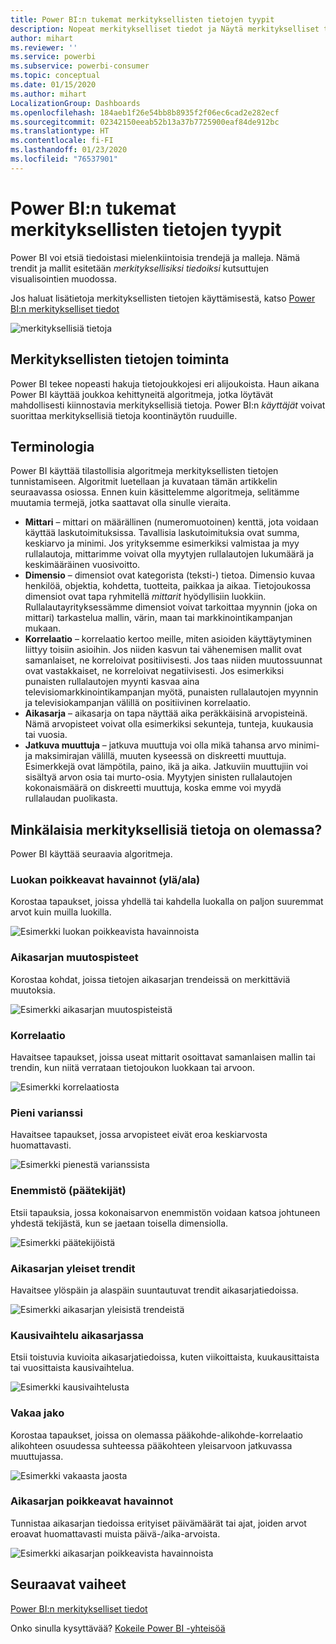 ```yaml
---
title: Power BI:n tukemat merkityksellisten tietojen tyypit
description: Nopeat merkitykselliset tiedot ja Näytä merkitykselliset tiedot Power BI:llä.
author: mihart
ms.reviewer: ''
ms.service: powerbi
ms.subservice: powerbi-consumer
ms.topic: conceptual
ms.date: 01/15/2020
ms.author: mihart
LocalizationGroup: Dashboards
ms.openlocfilehash: 184aeb1f26e54bb8b8935f2f06ec6cad2e282ecf
ms.sourcegitcommit: 02342150eeab52b13a37b7725900eaf84de912bc
ms.translationtype: HT
ms.contentlocale: fi-FI
ms.lasthandoff: 01/23/2020
ms.locfileid: "76537901"
---
```

# <a name="types-of-insights-supported-by-power-bi"></a>Power BI:n tukemat merkityksellisten tietojen tyypit

Power BI voi etsiä tiedoistasi mielenkiintoisia trendejä ja malleja. Nämä trendit ja mallit esitetään *merkityksellisiksi tiedoiksi* kutsuttujen visualisointien muodossa. 

Jos haluat lisätietoja merkityksellisten tietojen käyttämisestä, katso [Power BI:n merkitykselliset tiedot](end-user-insights.md)

![merkityksellisiä tietoja](media/end-user-insight-types/power-bi-insight.png)

## <a name="how-does-insights-work"></a>Merkityksellisten tietojen toiminta
Power BI tekee nopeasti hakuja tietojoukkojesi eri alijoukoista. Haun aikana Power BI käyttää joukkoa kehittyneitä algoritmeja, jotka löytävät mahdollisesti kiinnostavia merkityksellisiä tietoja. Power BI:n *käyttäjät* voivat suorittaa merkityksellisiä tietoja koontinäytön ruuduille.

## <a name="some-terminology"></a>Terminologia
Power BI käyttää tilastollisia algoritmeja merkityksellisten tietojen tunnistamiseen. Algoritmit luetellaan ja kuvataan tämän artikkelin seuraavassa osiossa. Ennen kuin käsittelemme algoritmeja, selitämme muutamia termejä, jotka saattavat olla sinulle vieraita. 

* **Mittari** – mittari on määrällinen (numeromuotoinen) kenttä, jota voidaan käyttää laskutoimituksissa. Tavallisia laskutoimituksia ovat summa, keskiarvo ja minimi. Jos yrityksemme esimerkiksi valmistaa ja myy rullalautoja, mittarimme voivat olla myytyjen rullalautojen lukumäärä ja keskimääräinen vuosivoitto.  
* **Dimensio** – dimensiot ovat kategorista (teksti-) tietoa. Dimensio kuvaa henkilöä, objektia, kohdetta, tuotteita, paikkaa ja aikaa. Tietojoukossa dimensiot ovat tapa ryhmitellä *mittarit* hyödyllisiin luokkiin. Rullalautayrityksessämme dimensiot voivat tarkoittaa myynnin (joka on mittari) tarkastelua mallin, värin, maan tai markkinointikampanjan mukaan.   
* **Korrelaatio** – korrelaatio kertoo meille, miten asioiden käyttäytyminen liittyy toisiin asioihin.  Jos niiden kasvun tai vähenemisen mallit ovat samanlaiset, ne korreloivat positiivisesti. Jos taas niiden muutossuunnat ovat vastakkaiset, ne korreloivat negatiivisesti. Jos esimerkiksi punaisten rullalautojen myynti kasvaa aina televisiomarkkinointikampanjan myötä, punaisten rullalautojen myynnin ja televisiokampanjan välillä on positiivinen korrelaatio.
* **Aikasarja** – aikasarja on tapa näyttää aika peräkkäisinä arvopisteinä. Nämä arvopisteet voivat olla esimerkiksi sekunteja, tunteja, kuukausia tai vuosia.  
* **Jatkuva muuttuja** – jatkuva muuttuja voi olla mikä tahansa arvo minimi- ja maksimirajan välillä, muuten kyseessä on diskreetti muuttuja. Esimerkkejä ovat lämpötila, paino, ikä ja aika. Jatkuviin muuttujiin voi sisältyä arvon osia tai murto-osia. Myytyjen sinisten rullalautojen kokonaismäärä on diskreetti muuttuja, koska emme voi myydä rullalaudan puolikasta.  

## <a name="what-types-of-insights-can-you-find"></a>Minkälaisia merkityksellisiä tietoja on olemassa?
Power BI käyttää seuraavia algoritmeja. 

### <a name="category-outliers-topbottom"></a>Luokan poikkeavat havainnot (ylä/ala)
Korostaa tapaukset, joissa yhdellä tai kahdella luokalla on paljon suuremmat arvot kuin muilla luokilla.  

![Esimerkki luokan poikkeavista havainnoista](./media/end-user-insight-types/pbi-auto-insight-types-category-outliers.png)

### <a name="change-points-in-a-time-series"></a>Aikasarjan muutospisteet
Korostaa kohdat, joissa tietojen aikasarjan trendeissä on merkittäviä muutoksia.

![Esimerkki aikasarjan muutospisteistä](./media/end-user-insight-types/pbi-auto-insight-types-changepoint.png)

### <a name="correlation"></a>Korrelaatio
Havaitsee tapaukset, joissa useat mittarit osoittavat samanlaisen mallin tai trendin, kun niitä verrataan tietojoukon luokkaan tai arvoon.

![Esimerkki korrelaatiosta](./media/end-user-insight-types/pbi-auto-insight-types-correlation.png)

### <a name="low-variance"></a>Pieni varianssi
Havaitsee tapaukset, jossa arvopisteet eivät eroa keskiarvosta huomattavasti.

![Esimerkki pienestä varianssista](./media/end-user-insight-types/power-bi-low-variance.png)

### <a name="majority-major-factors"></a>Enemmistö (päätekijät)
Etsii tapauksia, jossa kokonaisarvon enemmistön voidaan katsoa johtuneen yhdestä tekijästä, kun se jaetaan toisella dimensiolla.  

![Esimerkki päätekijöistä](./media/end-user-insight-types/pbi-auto-insight-types-majority.png)

### <a name="overall-trends-in-time-series"></a>Aikasarjan yleiset trendit
Havaitsee ylöspäin ja alaspäin suuntautuvat trendit aikasarjatiedoissa.

![Esimerkki aikasarjan yleisistä trendeistä](./media/end-user-insight-types/pbi-auto-insight-types-trend.png)

### <a name="seasonality-in-time-series"></a>Kausivaihtelu aikasarjassa
Etsii toistuvia kuvioita aikasarjatiedoissa, kuten viikoittaista, kuukausittaista tai vuosittaista kausivaihtelua.

![Esimerkki kausivaihtelusta](./media/end-user-insight-types/pbi-auto-insight-types-seasonality-new.png)

### <a name="steady-share"></a>Vakaa jako
Korostaa tapaukset, joissa on olemassa pääkohde-alikohde-korrelaatio alikohteen osuudessa suhteessa pääkohteen yleisarvoon jatkuvassa muuttujassa.

![Esimerkki vakaasta jaosta](./media/end-user-insight-types/pbi-auto-insight-types-steadyshare.png)

### <a name="time-series-outliers"></a>Aikasarjan poikkeavat havainnot
Tunnistaa aikasarjan tiedoissa erityiset päivämäärät tai ajat, joiden arvot eroavat huomattavasti muista päivä-/aika-arvoista.

![Esimerkki aikasarjan poikkeavista havainnoista](./media/end-user-insight-types/pbi-auto-insight-types-time-series-outliers.png)

## <a name="next-steps"></a>Seuraavat vaiheet
[Power BI:n merkitykselliset tiedot](end-user-insights.md)

Onko sinulla kysyttävää? [Kokeile Power BI -yhteisöä](https://community.powerbi.com/)

